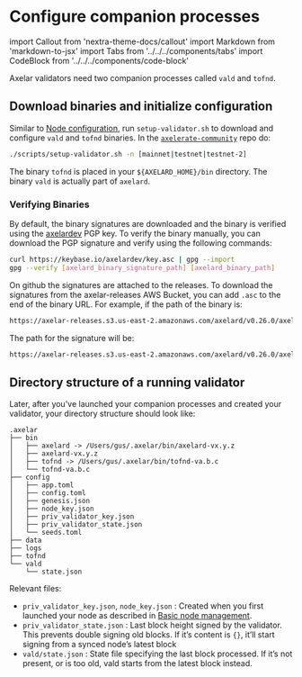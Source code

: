 # Configure companion processes

import Callout from 'nextra-theme-docs/callout'
import Markdown from 'markdown-to-jsx'
import Tabs from '../../../components/tabs'
import CodeBlock from '../../../components/code-block'

Axelar validators need two companion processes called `vald` and `tofnd`.

## Download binaries and initialize configuration

Similar to [Node configuration](../../node/config-node), run `setup-validator.sh` to download and configure `vald` and `tofnd` binaries. In the [`axelerate-community`](https://github.com/axelarnetwork/axelarate-community) repo do:

```bash
./scripts/setup-validator.sh -n [mainnet|testnet|testnet-2]
```

The binary `tofnd` is placed in your `${AXELARD_HOME}/bin` directory. The binary `vald` is actually part of `axelard`.

### Verifying Binaries

By default, the binary signatures are downloaded and the binary is verified using the [axelardev](https://keybase.io/axelardev) PGP key. To verify the binary manually, you can download the PGP signature and verify using the following commands:

```bash
curl https://keybase.io/axelardev/key.asc | gpg --import
gpg --verify [axelard_binary_signature_path] [axelard_binary_path]
```

On github the signatures are attached to the releases. To download the signatures from the axelar-releases AWS Bucket, you can add `.asc` to the end of the binary URL. For example, if the path of the binary is:
```bash
https://axelar-releases.s3.us-east-2.amazonaws.com/axelard/v0.26.0/axelard-darwin-arm64-v0.26.0
```
The path for the signature will be:
```bash
https://axelar-releases.s3.us-east-2.amazonaws.com/axelard/v0.26.0/axelard-darwin-arm64-v0.26.0.asc
```

## Directory structure of a running validator

Later, after you've launched your companion processes and created your validator, your directory structure should look like:

```
.axelar
├── bin
│   ├── axelard -> /Users/gus/.axelar/bin/axelard-vx.y.z
│   ├── axelard-vx.y.z
│   ├── tofnd -> /Users/gus/.axelar/bin/tofnd-va.b.c
│   └── tofnd-va.b.c
├── config
│   ├── app.toml
│   ├── config.toml
│   ├── genesis.json
│   ├── node_key.json
│   ├── priv_validator_key.json
│   ├── priv_validator_state.json
│   └── seeds.toml
├── data
├── logs
├── tofnd
└── vald
    └── state.json
```

Relevant files:

- `priv_validator_key.json`, `node_key.json` : Created when you first launched your node as described in [Basic node management](../../node/basic).
- `priv_validator_state.json` : Last block height signed by the validator. This prevents double signing old blocks. If it’s content is `{}`, it’ll start signing from a synced node’s latest block
- `vald/state.json` : State file specifying the last block processed. If it’s not present, or is too old, vald starts from the latest block instead.
